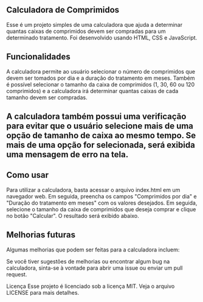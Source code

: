 ## Calculadora de Comprimidos
Esse é um projeto simples de uma calculadora que ajuda a determinar quantas caixas de comprimidos devem ser compradas para um determinado tratamento. Foi desenvolvido usando HTML, CSS e JavaScript.

## Funcionalidades
A calculadora permite ao usuário selecionar o número de comprimidos que devem ser tomados por dia e a duração do tratamento em meses. Também é possível selecionar o tamanho da caixa de comprimidos (1, 30, 60 ou 120 comprimidos) e a calculadora irá determinar quantas caixas de cada tamanho devem ser compradas.

## A calculadora também possui uma verificação para evitar que o usuário selecione mais de uma opção de tamanho de caixa ao mesmo tempo. Se mais de uma opção for selecionada, será exibida uma mensagem de erro na tela.

## Como usar
Para utilizar a calculadora, basta acessar o arquivo index.html em um navegador web. Em seguida, preencha os campos "Comprimidos por dia" e "Duração do tratamento em meses" com os valores desejados. Em seguida, selecione o tamanho da caixa de comprimidos que deseja comprar e clique no botão "Calcular". O resultado será exibido abaixo.

## Melhorias futuras
Algumas melhorias que podem ser feitas para a calculadora incluem:

Se você tiver sugestões de melhorias ou encontrar algum bug na calculadora, sinta-se à vontade para abrir uma issue ou enviar um pull request.

Licença
Esse projeto é licenciado sob a licença MIT. Veja o arquivo LICENSE para mais detalhes.
